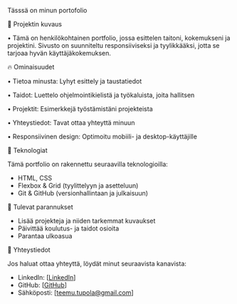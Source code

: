 Tässsä on minun portofolio

📌 Projektin kuvaus

• Tämä on henkilökohtainen portfolio, jossa esittelen taitoni, kokemukseni ja projektini. Sivusto on suunniteltu responsiiviseksi ja tyylikkääksi, jotta se tarjoaa hyvän käyttäjäkokemuksen.

🔥 Ominaisuudet

• Tietoa minusta: Lyhyt esittely ja taustatiedot

• Taidot: Luettelo ohjelmointikielistä ja työkaluista, joita hallitsen

• Projektit: Esimerkkejä työstämistäni projekteista

• Yhteystiedot: Tavat ottaa yhteyttä minuun

• Responsiivinen design: Optimoitu mobiili- ja desktop-käyttäjille

🚀 Teknologiat

Tämä portfolio on rakennettu seuraavilla teknologioilla:

- HTML, CSS
- Flexbox & Grid (tyylittelyyn ja asetteluun)
- Git & GitHub (versionhallintaan ja julkaisuun)

🎨 Tulevat parannukset

- Lisää projekteja ja niiden tarkemmat kuvaukset
- Päivittää koulutus- ja taidot osioita
- Parantaa ulkoasua

📩 Yhteystiedot

Jos haluat ottaa yhteyttä, löydät minut seuraavista kanavista:

- LinkedIn: [[LinkedIn](https://www.linkedin.com/in/teemutupola/)]
- GitHub: [[GitHub](https://github.com/Tupolaa)]
- Sähköposti: [teemu.tupola@gmail.com]
